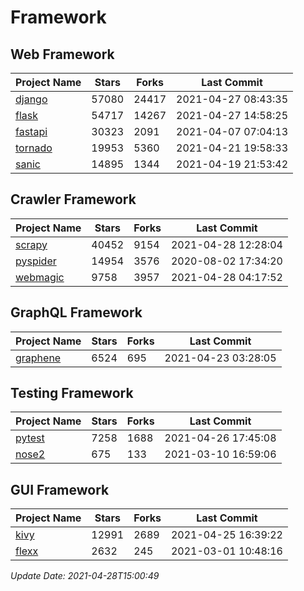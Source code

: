 # Framework

## Web Framework
| Project Name | Stars | Forks | Last Commit |
| ------------ | ----- | ----- | ----------- |
| [django](https://github.com/django/django) | 57080 | 24417 | 2021-04-27 08:43:35 |
| [flask](https://github.com/pallets/flask) | 54717 | 14267 | 2021-04-27 14:58:25 |
| [fastapi](https://github.com/tiangolo/fastapi) | 30323 | 2091 | 2021-04-07 07:04:13 |
| [tornado](https://github.com/tornadoweb/tornado) | 19953 | 5360 | 2021-04-21 19:58:33 |
| [sanic](https://github.com/sanic-org/sanic) | 14895 | 1344 | 2021-04-19 21:53:42 |

## Crawler Framework
| Project Name | Stars | Forks | Last Commit |
| ------------ | ----- | ----- | ----------- |
| [scrapy](https://github.com/scrapy/scrapy) | 40452 | 9154 | 2021-04-28 12:28:04 |
| [pyspider](https://github.com/binux/pyspider) | 14954 | 3576 | 2020-08-02 17:34:20 |
| [webmagic](https://github.com/code4craft/webmagic) | 9758 | 3957 | 2021-04-28 04:17:52 |

## GraphQL Framework
| Project Name | Stars | Forks | Last Commit |
| ------------ | ----- | ----- | ----------- |
| [graphene](https://github.com/graphql-python/graphene) | 6524 | 695 | 2021-04-23 03:28:05 |

## Testing Framework
| Project Name | Stars | Forks | Last Commit |
| ------------ | ----- | ----- | ----------- |
| [pytest](https://github.com/pytest-dev/pytest) | 7258 | 1688 | 2021-04-26 17:45:08 |
| [nose2](https://github.com/nose-devs/nose2) | 675 | 133 | 2021-03-10 16:59:06 |

## GUI Framework
| Project Name | Stars | Forks | Last Commit |
| ------------ | ----- | ----- | ----------- |
| [kivy](https://github.com/kivy/kivy) | 12991 | 2689 | 2021-04-25 16:39:22 |
| [flexx](https://github.com/flexxui/flexx) | 2632 | 245 | 2021-03-01 10:48:16 |

*Update Date: 2021-04-28T15:00:49*